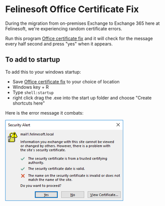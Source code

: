 # Felinesoft Office Certificate Fix

During the migration from on-premises Exchange to Exchange 365 here at Felinesoft, we're experiencing random certificate errors.

Run this program [Office certificate fix](Office%20certificate%20fix.exe?raw=true) and it will check for the message every half second and press "yes" when it appears.

## To add to startup

To add this to your windows startup:

* Save [Office certificate fix](Office%20certificate%20fix.exe?raw=true) to your choice of location
* Windows key + R
* Type `shell:startup`
* right click drag the .exe into the start up folder and choose "Create shortcuts here"

Here is the error message it combats:

![error message](security%20popup.png)
